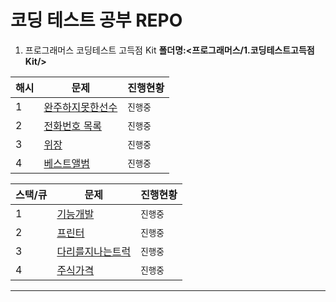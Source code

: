 # 코딩 테스트 공부 REPO

1. 프로그래머스 코딩테스트 고득점 Kit  **폴더명:<프로그래머스/1.코딩테스트고득점Kit/>**

|해시|문제|진행현황|
|----|--|--|
|1|[완주하지못한선수](https://programmers.co.kr/learn/courses/30/lessons/42576)|```진행중```|
|2|[전화번호 목록](https://programmers.co.kr/learn/courses/30/lessons/42577)|```진행중```|
|3|[위장](https://programmers.co.kr/learn/courses/30/lessons/42578)|```진행중```|
|4|[베스트앨범](https://programmers.co.kr/learn/courses/30/lessons/42579)|```진행중```|

|스택/큐|문제|진행현황|
|----|--|--|
|1|[기능개발](https://programmers.co.kr/learn/courses/30/lessons/42586)|```진행중```|
|2|[프린터](https://programmers.co.kr/learn/courses/30/lessons/42587)|```진행중```|
|3|[다리를지나는트럭](https://programmers.co.kr/learn/courses/30/lessons/42583)|```진행중```|
|4|[주식가격](https://programmers.co.kr/learn/courses/30/lessons/42584)|```진행중```|


* * *

